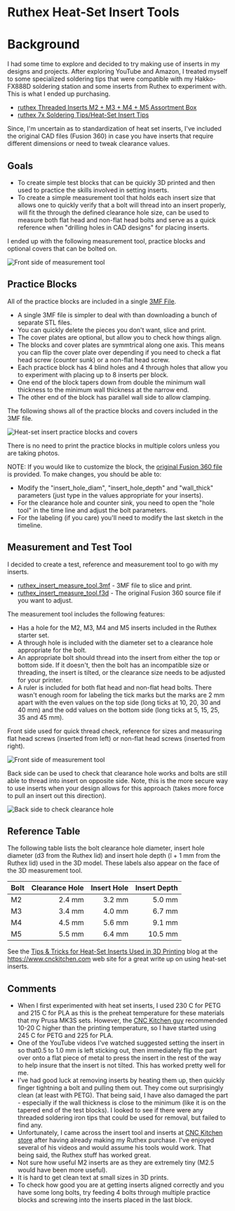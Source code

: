 # Ruthex Heat-Set Insert Tools

# Background

I had some time to explore and decided to try making use of inserts in my designs and projects. After exploring YouTube and Amazon, I treated myself to some specialized soldering tips that were compatible with my Hakko-FX888D soldering station and some inserts from Ruthex to experiment with. This is what I ended up purchasing.

* [ruthex Threaded Inserts M2 + M3 + M4 + M5 Assortment Box](https://www.amazon.com/dp/B0CDBSGSXY?psc=1&ref=ppx_yo2ov_dt_b_product_details)
* [ruthex 7x Soldering Tips/Heat-Set Insert Tips](https://www.amazon.com/dp/B08K1BVGN9?psc=1&ref=ppx_yo2ov_dt_b_product_details)

Since, I'm uncertain as to standardization of heat set inserts, I've included the original CAD files (Fusion 360) in case you have inserts that require different dimensions or need to tweak clearance values.

## Goals

* To create simple test blocks that can be quickly 3D printed and then used to practice the skills involved in setting inserts.
* To create a simple measurement tool that holds each insert size that allows one to quickly verify that a bolt will thread into an insert properly, will fit the through the defined clearance hole size, can be used to measure both flat head and non-flat head bolts and serve as a quick reference when "drilling holes in CAD designs" for placing inserts.

I ended up with the following measurement tool, practice blocks and optional covers that can be bolted on.

![Front side of measurement tool](images/ruthex_measure_and_practice_tools.jpg "Measurement tool shown on bootm left")

## Practice Blocks

All of the practice blocks are included in a single [3MF File](ruthex_insert_practice.3mf).

* A single 3MF file is simpler to deal with than downloading a bunch of separate STL files.
* You can quickly delete the pieces you don't want, slice and print.
* The cover plates are optional, but allow you to check how things align.
* The blocks and cover plates are symmtrical along one axis. This means you can flip the cover plate over depending if you need to check a flat head screw (counter sunk) or a non-flat head screw.
* Each practice block has 4 blind holes and 4 through holes that allow you to experiment with placing up to 8 inserts per block.
* One end of the block tapers down from double the minimum wall thickness to the minimum wall thickness at the narrow end.
* The other end of the block has parallel wall side to allow clamping.

The following shows all of the practice blocks and covers included in the 3MF file.

![Heat-set insert practice blocks and covers](images/ruthex_insert_practice.jpg "Heat-set insert practice blocks and covers")

There is no need to print the practice blocks in multiple colors unless you are taking photos.

NOTE: If you would like to customize the block, the [original Fusion 360 file](ruthex_insert_practice.f3d) is provided. To make changes, you should be able to:

* Modify the "insert_hole_diam", "insert_hole_depth" and "wall_thick" parameters (just type in the values appropriate for your inserts).
* For the clearance hole and counter sink, you need to open the "hole tool" in the time line and adjust the bolt parameters.
* For the labeling (if you care) you'll need to modify the last sketch in the timeline.

## Measurement and Test Tool

I decided to create a test, reference and measurement tool to go with my inserts.

* [ruthex_insert_measure_tool.3mf](ruthex_insert_measure_tool.3mf) - 3MF file to slice and print.
* [ruthex_insert_measure_tool.f3d](ruthex_insert_measure_tool.f3d) - The original Fusion 360 source file if you want to adjust.

The measurement tool includes the following features:

* Has a hole for the M2, M3, M4 and M5 inserts included in the Ruthex starter set.
* A through hole is included with the diameter set to a clearance hole appropriate for the bolt.
* An appropriate bolt should thread into the insert from either the top or bottom side. If it doesn't, then the bolt has an incompatible size or threading, the insert is tilted, or the clearance size needs to be adjusted for your printer.
* A ruler is included for both flat head and non-flat head bolts. There wasn't enough room for labeling the tick marks but the marks are 2 mm apart with the even values on the top side (long ticks at 10, 20, 30 and 40 mm) and the odd values on the bottom side (long ticks at 5, 15, 25, 35 and 45 mm).

Front side used for quick thread check, reference for sizes and measuring flat head screws (inserted from left) or non-flat head screws (inserted from right).

![Front side of measurement tool](images/ruthex_measure_tool_front.jpg "Measurement tool shown on bootm left")

Back side can be used to check that clearance hole works and bolts are still able to thread into insert on opposite side. Note, this is the more secure way to use inserts when your design allows for this approach (takes more force to pull an insert out this direction).

![Back side to check clearance hole](images/ruthex_measure_tool_back.jpg "Threading from back side to check clearance hole and insert alignment")


## Reference Table

The following table lists the bolt clearance hole diameter, insert hole diameter (d3 from the Ruthex lid) and insert hole depth (l + 1 mm from the Ruthex lid) used in the 3D model. These labels also appear on the face of the 3D measurement tool.

| Bolt | Clearance Hole | Insert Hole | Insert Depth |
| :--- | -------------: | ----------: | -----------: |
| M2   |         2.4 mm |      3.2 mm |       5.0 mm |
| M3   |         3.4 mm |      4.0 mm |       6.7 mm |
| M4   |         4.5 mm |      5.6 mm |       9.1 mm |
| M5   |         5.5 mm |      6.4 mm |      10.5 mm |

See the [Tips & Tricks for Heat-Set Inserts Used in 3D Printing](https://www.cnckitchen.com/blog/tipps-amp-tricks-fr-gewindeeinstze-im-3d-druck-3awey) blog at the https://www.cnckitchen.com web site for a great write up on using heat-set inserts.

## Comments

* When I first experimented with heat set inserts, I used 230 C for PETG and 215 C for PLA as this is the preheat temperature for these materials that my Prusa MK3S sets. However, the [CNC Kitchen guy](https://www.cnckitchen.com/blog/tipps-amp-tricks-fr-gewindeeinstze-im-3d-druck-3awey) recommended 10-20 C higher than the printing temperature, so I have started using 245 C for PETG and 225 for PLA.
* One of the YouTube videos I've watched suggested setting the insert in so that0.5 to 1.0 mm is left sticking out, then immediately flip the part over onto a flat piece of metal to press the insert in the rest of the way to help insure that the insert is not tilted. This has worked pretty well for me.
* I've had good luck at removing inserts by heating them up, then quickly finger tightning a bolt and pulling them out. They come out surprisingly clean (at least with PETG). That being said, I have also damaged the part - especially if the wall thickness is close to the minimum (like it is on the tapered end of the test blocks). I looked to see if there were any threaded soldering iron tips that could be used for removal, but failed to find any.
* Unfortunately, I came across the insert tool and inserts at [CNC Kitchen store](https://cnckitchen.store/) after having already making my Ruthex purchase. I've enjoyed several of his videos and would assume his tools would work. That being said, the Ruthex stuff has worked great.
* Not sure how useful M2 inserts are as they are extremely tiny (M2.5 would have been more useful).
* It is hard to get clean text at small sizes in 3D prints.
* To check how good you are at getting inserts aligned correctly and you have some long bolts, try feeding 4 bolts through multiple practice blocks and screwing into the inserts placed in the last block.